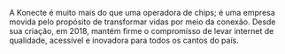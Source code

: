 A Konecte é muito mais do que uma operadora de chips; é uma empresa movida pelo propósito de transformar vidas por meio da conexão. Desde sua criação, em 2018, mantém firme o compromisso de levar internet de qualidade, acessível e inovadora para todos os cantos do país. 
